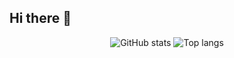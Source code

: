 ## Hi there 👋

<div align="center"> <img alt="GitHub stats" src="https://github-readme-stats.vercel.app/api?username=god-bypass&show_icons=true&theme=dark&size_weight=0.5&count_weight=0.5"/> <img alt="Top langs" src="https://github-readme-stats.vercel.app/api/top-langs/?username=god-bypass&layout=compact&&langs_count=8&theme=dark&size_weight=0.5&count_weight=0.5"/> </div>
